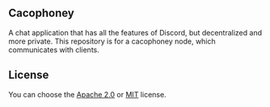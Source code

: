 ## Cacophoney
A chat application that has all the features of Discord, but decentralized and more private. This repository is for a cacophoney node, which communicates with clients.

## License
You can choose the [Apache 2.0](/LICENSE) or [MIT](/LICENSE-MIT) license.
